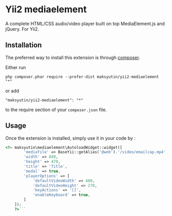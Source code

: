 Yii2 mediaelement
=================
A complete HTML/CSS audio/video player built on top MediaElement.js and jQuery. For Yii2.

Installation
------------

The preferred way to install this extension is through [composer](http://getcomposer.org/download/).

Either run

```
php composer.phar require --prefer-dist maksyutin/yii2-mediaelement "*"
```

or add

```
"maksyutin/yii2-mediaelement": "*"
```

to the require section of your `composer.json` file.


Usage
-----

Once the extension is installed, simply use it in your code by  :

```php
<?= maksyutin\mediaelement\AutoloadWidget::widget([
        'mediafile' => BaseYii::getAlias('@web').'/video/emailcap.mp4',
        'width' => 849,
        'height' => 478,
        'title' => 'Title',
        'modal' => true,
        'playerOptions' => [
            'defaultVideoWidth' => 480,
            'defaultVideoHeight' => 270,
            'keyActions' => '[]',
            'enableKeyboard' => true,
        ]
    ]);
    ?>```
